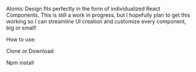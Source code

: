 Atomic Design fits perfectly in the form of individualized React Components. This is still a work in progress, but I hopefully plan to get this working so I can streamline UI creation and customize every component, big or small!

How to use:

Clone or Download

Npm install
